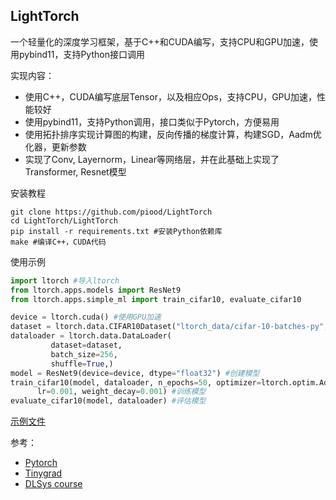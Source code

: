 ## LightTorch 
一个轻量化的深度学习框架，基于C++和CUDA编写，支持CPU和GPU加速，使用pybind11，支持Python接口调用

实现内容：
- 使用C++，CUDA编写底层Tensor，以及相应Ops，支持CPU，GPU加速，性能较好
- 使用pybind11，支持Python调用，接口类似于Pytorch，方便易用
- 使用拓扑排序实现计算图的构建，反向传播的梯度计算，构建SGD，Aadm优化器，更新参数
- 实现了Conv, Layernorm，Linear等网络层，并在此基础上实现了Transformer, Resnet模型

安装教程
```shell
git clone https://github.com/piood/LightTorch
cd LightTorch/LightTorch
pip install -r requirements.txt #安装Python依赖库
make #编译C++，CUDA代码
```

使用示例
``` python
import ltorch #导入ltorch
from ltorch.apps.models import ResNet9
from ltorch.apps.simple_ml import train_cifar10, evaluate_cifar10

device = ltorch.cuda() #使用GPU加速
dataset = ltorch.data.CIFAR10Dataset("ltorch_data/cifar-10-batches-py", train=True)
dataloader = ltorch.data.DataLoader(
         dataset=dataset,
         batch_size=256,
         shuffle=True,)
model = ResNet9(device=device, dtype="float32") #创建模型
train_cifar10(model, dataloader, n_epochs=50, optimizer=ltorch.optim.Adam,
      lr=0.001, weight_decay=0.001) #训练模型
evaluate_cifar10(model, dataloader) #评估模型
```
[示例文件](https://github.com/piood/LightTorch/LightTorch/python/ltorch/resnet9.ipynb)

参考：
- [Pytorch](https://github.com/pytorch/pytorch)
- [Tinygrad](https://github.com/tinygrad/tinygrad)
- [DLSys course](https://dlsyscourse.org)